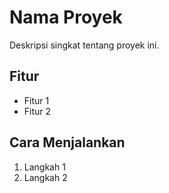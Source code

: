 # Nama Proyek
Deskripsi singkat tentang proyek ini.

## Fitur
- Fitur 1
- Fitur 2

## Cara Menjalankan
1. Langkah 1
2. Langkah 2
